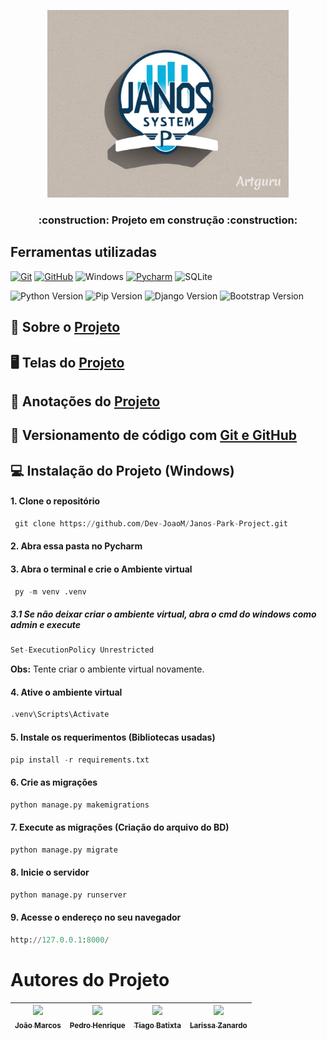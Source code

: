 <p align="center">
<img alt="Logo" height="300" src="https://github.com/Dev-JoaoM/Janos-Park-Project/blob/master/_referencia/img/Logo%20editado.png"/>
</p>

<h3 align="center"> 
    :construction:  Projeto em construção  :construction:
</h3>


## Ferramentas utilizadas

[![Git](https://img.shields.io/badge/Git-E44C30?style=for-the-badge&logo=git&logoColor=fff)](https://git-scm.com/doc) 
[![GitHub](https://img.shields.io/badge/GitHub-000?style=for-the-badge&logo=github&logoColor=fff)](https://docs.github.com/pt)
![Windows](https://img.shields.io/badge/Windows-000?style=for-the-badge&logo=windows&logoColor=2CA5E0)
[![Pycharm](https://img.shields.io/badge/PyCharm-gray.svg?&style=for-the-badge&logo=PyCharm&logoColor=green)](https://www.jetbrains.com/pt-br/pycharm/)
![SQLite](https://img.shields.io/badge/SQLite-fff?style=for-the-badge&logo=sqlite&logoColor=07405E)

![Python Version](https://img.shields.io/badge/Python-v3.12.2-blue?logo=python)
![Pip Version](https://img.shields.io/badge/Pip_Install-v24.0-yellow?)
![Django Version](https://img.shields.io/badge/Django-v5.0.6-green?logo=django&logoColor=green)
![Bootstrap Version](https://img.shields.io/badge/Bootstrap_5-v2.1-purple?logo=bootstrap&logoColor=purple)


<!-- # :hammer: Funcionalidades do projeto

- `Funcionalidade 1`: descrição da funcionalidade 1
- `Funcionalidade 2`: descrição da funcionalidade 2
- `Funcionalidade 2a`: descrição da funcionalidade 2a relacionada à funcionalidade 2
- `Funcionalidade 3`: descrição da funcionalidade 3
-->


## 📢 Sobre o [Projeto](https://github.com/Dev-JoaoM/Janos-Park-Project/blob/master/Sobre%20o%20Projeto.md)

## 🖥  Telas do [Projeto](https://www.figma.com/design/bTCQK2mIOF4Ni3xlhs90jt/Janos-Front?node-id=0-1&t=MJKLGJXmvthPpsEV-0)

## 📝 Anotações do [Projeto](https://github.com/Dev-JoaoM/Janos-Park-Project/blob/master/_referencia/janos_notes.md)

## 📜 Versionamento de código com [Git e GitHub](https://github.com/Dev-JoaoM/Versionamento-com-Git-e-GitHub/tree/master)

## 💻 Instalação do Projeto (Windows)

#### 1. Clone o repositório
   ```python
    git clone https://github.com/Dev-JoaoM/Janos-Park-Project.git
   ```

#### 2. Abra essa pasta no Pycharm 

#### 3. Abra o terminal e crie o Ambiente virtual
   ```python
    py -m venv .venv
   ```

##### 3.1 Se não deixar criar o ambiente virtual, abra o cmd do windows como admin e execute
   ```python
   Set-ExecutionPolicy Unrestricted
   ```
**Obs:** Tente criar o ambiente virtual novamente.

#### 4. Ative o ambiente virtual
   ```python
   .venv\Scripts\Activate
   ```

#### 5. Instale os requerimentos (Bibliotecas usadas)
```python
pip install -r requirements.txt
```

#### 6. Crie as migrações
  ```python
  python manage.py makemigrations
  ```

#### 7. Execute as migrações (Criação do arquivo do BD)
  ```python
  python manage.py migrate
  ```

#### 8. Inicie o servidor
  ```python
  python manage.py runserver
  ```
#### 9. Acesse o endereço no seu navegador
```python
http://127.0.0.1:8000/
```

# Autores do Projeto

| [<img loading="lazy" src="https://avatars.githubusercontent.com/u/140906032?v=4" width=115><br><sub>João Marcos</sub>](https://github.com/Dev-JoaoM) |  [<img loading="lazy" src="https://avatars.githubusercontent.com/u/91342788?v=4" width=115><br><sub>Pedro Henrique</sub>](https://github.com/pedrohriquefs) | [<img loading="lazy" src="https://avatars.githubusercontent.com/u/99366619?v=4" width=115><br><sub>Tiago Batixta</sub>](https://github.com/TiagoBatixta) | [<img loading="lazy" src="https://avatars.githubusercontent.com/u/161094150?v=4" width=115><br><sub>Larissa Zanardo</sub>](https://github.com/LarissaZanardo) |
| :---: | :---: | :---: |:---: |